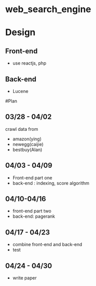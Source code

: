 # web_search_engine

# Design
## Front-end
  * use reactjs, php
  
## Back-end
  * Lucene

#Plan
## 03/28 - 04/02 
  crawl data from 
  * amazon(ying)
  * newegg(caijie)
  * bestbuy(Alan)
  
## 04/03 - 04/09 
  * Front-end part one
  * back-end : indexing, score algorithm
  
## 04/10-04/16
  * front-end part two
  * back-end: pagerank
  
## 04/17 - 04/23
  * combine front-end and back-end
  * test
  
## 04/24 - 04/30
  * write paper
  
  


